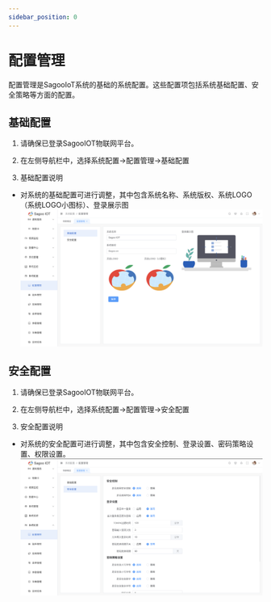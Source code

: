 ```yaml
---
sidebar_position: 0
---
```

# 配置管理

配置管理是SagooIoT系统的基础的系统配置。这些配置项包括系统基础配置、安全策略等方面的配置。

## 基础配置

1. 请确保已登录SagooIOT物联网平台。

2. 在左侧导航栏中，选择系统配置->配置管理->基础配置

3. 基础配置说明
* 对系统的基础配置可进行调整，其中包含系统名称、系统版权、系统LOGO（系统LOGO小图标）、登录展示图
  ![基础配置](./img/configuration-management/basic-configuration.png)


## 安全配置

1. 请确保已登录SagooIOT物联网平台。

2. 在左侧导航栏中，选择系统配置->配置管理->安全配置

3. 安全配置说明
* 对系统的安全配置可进行调整，其中包含安全控制、登录设置、密码策略设置、权限设置。
  ![安全配置](./img/configuration-management/security-configuration.png)




